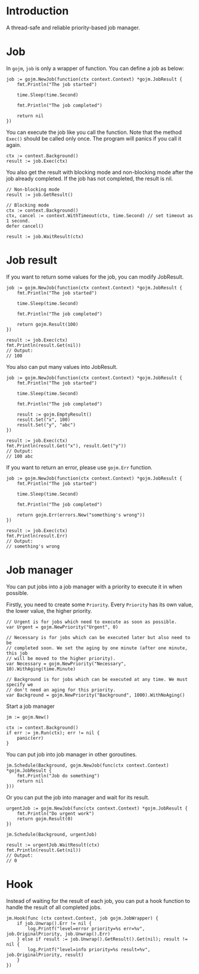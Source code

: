 # Introduction

A thread-safe and reliable priority-based job manager.

# Job

In `gojm`, `job` is only a wrapper of function. You can define a job as below:
```golang
job := gojm.NewJob(function(ctx context.Context) *gojm.JobResult {
    fmt.Println("The job started")

    time.Sleep(time.Second)

    fmt.Println("The job completed")

    return nil
})
```

You can execute the job like you call the function. Note that the method
`Exec()` should be called only once. The program will panics if you call it
again.

```golang
ctx := context.Background()
result := job.Exec(ctx)
```

You also get the result with blocking mode and non-blocking mode after the job
already completed. If the job has not completed, the result is nil.

```golang
// Non-blocking mode
result := job.GetResult()
```

```golang
// Blocking mode
ctx := context.Background()
ctx, cancel := context.WithTimeout(ctx, time.Second) // set timeout as 1 second.
defer cancel()

result := job.WaitResult(ctx)
```

# Job result

If you want to return some values for the job, you can modify JobResult.

```golang
job := gojm.NewJob(function(ctx context.Context) *gojm.JobResult {
    fmt.Println("The job started")

    time.Sleep(time.Second)

    fmt.Println("The job completed")

    return gojm.Result(100)
})

result := job.Exec(ctx)
fmt.Println(result.Get(nil))
// Output:
// 100
```

You also can put many values into JobResult.

```golang
job := gojm.NewJob(function(ctx context.Context) *gojm.JobResult {
    fmt.Println("The job started")

    time.Sleep(time.Second)

    fmt.Println("The job completed")

    result := gojm.EmptyResult()
    result.Set("x", 100)
    result.Set("y", "abc")
})

result := job.Exec(ctx)
fmt.Println(result.Get("x"), result.Get("y"))
// Output:
// 100 abc
```

If you want to return an error, please use `gojm.Err` function.

```golang
job := gojm.NewJob(function(ctx context.Context) *gojm.JobResult {
    fmt.Println("The job started")

    time.Sleep(time.Second)

    fmt.Println("The job completed")

    return gojm.Err(errors.New("something's wrong"))
})

result := job.Exec(ctx)
fmt.Println(result.Err)
// Output:
// something's wrong
```

# Job manager

You can put jobs into a job manager with a priority to execute it in when
possible.

Firstly, you need to create some `Priority`. Every `Priority` has its own value,
the lower value, the higher priority.

```golang
// Urgent is for jobs which need to execute as soon as possible.
var Urgent = gojm.NewPriority("Urgent", 0)

// Necessary is for jobs which can be executed later but also need to be
// completed soon. We set the aging by one minute (after one minute, this job
// will be moved to the higher priority).
var Necessary = gojm.NewPriority("Necessary", 10).WithAging(time.Minute)

// Background is for jobs which can be executed at any time. We must specify we
// don't need an aging for this priority.
var Background = gojm.NewPriority("Background", 1000).WithNoAging()
```

Start a job manager
```golang
jm := gojm.New()

ctx := context.Background()
if err := jm.Run(ctx); err != nil {
    panic(err)
}
```

You can put job into job manager in other goroutines.
```golang
jm.Schedule(Background, gojm.NewJob(func(ctx context.Context) *gojm.JobResult {
    fmt.Println("Job do something")
    return nil
}))
```

Or you can put the job into manager and wait for its result.

```golang
urgentJob := gojm.NewJob(func(ctx context.Context) *gojm.JobResult {
    fmt.Println("Do urgent work")
    return gojm.Result(0)
})

jm.Schedule(Background, urgentJob)

result := urgentJob.WaitResult(ctx)
fmt.Println(result.Get(nil))
// Output:
// 0
```

# Hook

Instead of waiting for the result of each job, you can put a hook function to
handle the result of all completed jobs.

```golang
jm.Hook(func (ctx context.Context, job gojm.JobWrapper) {
    if job.Unwrap().Err != nil {
        log.Printf("level=error priority=%s err=%v", job.OriginalPriority, job.Unwrap().Err)
    } else if result := job.Unwrap().GetResult().Get(nil); result != nil {
        log.Printf("level=info priority=%s result=%v", job.OriginalPriority, result)
    }
})
```
